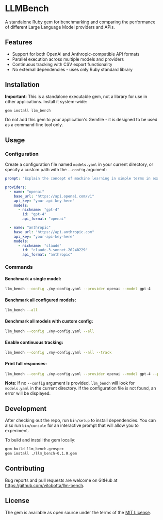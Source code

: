 # LLMBench

A standalone Ruby gem for benchmarking and comparing the performance of different Large Language Model providers and APIs.

## Features

- Support for both OpenAI and Anthropic-compatible API formats
- Parallel execution across multiple models and providers
- Continuous tracking with CSV export functionality
- No external dependencies - uses only Ruby standard library

## Installation

**Important**: This is a standalone executable gem, not a library for use in other applications. Install it system-wide:

```bash
gem install llm_bench
```

Do not add this gem to your application's Gemfile - it is designed to be used as a command-line tool only.

## Usage

### Configuration

Create a configuration file named `models.yaml` in your current directory, or specify a custom path with the `--config` argument:

```yaml
prompt: "Explain the concept of machine learning in simple terms in exactly 300 words..."

providers:
  - name: "openai"
    base_url: "https://api.openai.com/v1"
    api_key: "your-api-key-here"
    models:
      - nickname: "gpt-4"
        id: "gpt-4"
        api_format: "openai"

  - name: "anthropic"
    base_url: "https://api.anthropic.com"
    api_key: "your-api-key-here"
    models:
      - nickname: "claude"
        id: "claude-3-sonnet-20240229"
        api_format: "anthropic"
```

### Commands

#### Benchmark a single model:
```bash
llm_bench --config ./my-config.yaml --provider openai --model gpt-4
```

#### Benchmark all configured models:
```bash
llm_bench --all
```

#### Benchmark all models with custom config:
```bash
llm_bench --config ./my-config.yaml --all
```

#### Enable continuous tracking:
```bash
llm_bench --config ./my-config.yaml --all --track
```

#### Print full responses:
```bash
llm_bench --config ./my-config.yaml --provider openai --model gpt-4 --print-result
```

**Note**: If no `--config` argument is provided, `llm_bench` will look for `models.yaml` in the current directory. If the configuration file is not found, an error will be displayed.

## Development

After checking out the repo, run `bin/setup` to install dependencies. You can also run `bin/console` for an interactive prompt that will allow you to experiment.

To build and install the gem locally:

```bash
gem build llm_bench.gemspec
gem install ./llm_bench-0.1.0.gem
```

## Contributing

Bug reports and pull requests are welcome on GitHub at https://github.com/vitobotta/llm-bench.

## License

The gem is available as open source under the terms of the [MIT License](https://opensource.org/licenses/MIT).

